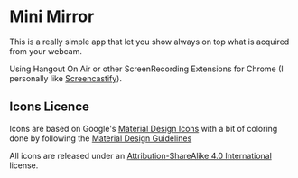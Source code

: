 # Mini Mirror

This is a really simple app that let you show always on top what is acquired from your webcam.

Using Hangout On Air or other ScreenRecording Extensions for Chrome (I personally like [Screencastify](https://chrome.google.com/webstore/detail/screencastify-screen-vide/mmeijimgabbpbgpdklnllpncmdofkcpn)).

## Icons Licence

Icons are based on Google's [Material Design Icons](https://github.com/google/material-design-icons) with a bit of coloring done by following the [Material Design Guidelines](http://www.google.com/design)

All icons are released under an [Attribution-ShareAlike 4.0 International](http://creativecommons.org/licenses/by-sa/4.0/) license.

